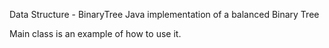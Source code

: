 Data Structure - BinaryTree
Java implementation of a balanced Binary Tree

Main class is an example of how to use it.
